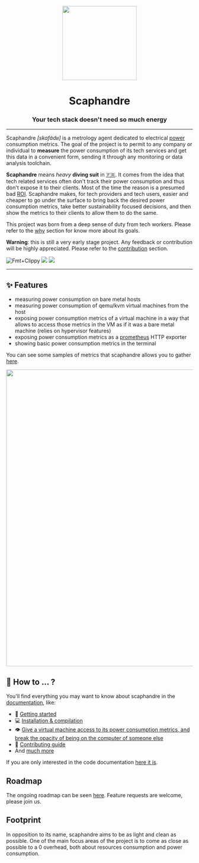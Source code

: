 <p align="center">
    <img src="https://github.com/hubblo-org/scaphandre/raw/main/scaphandre.cleaned.png" width="200">
</p>
<h1 align="center">
  Scaphandre
</h1>

<h3 align="center">
    Your tech stack doesn't need so much energy
</h3>

---

Scaphandre *[skafɑ̃dʁ]* is a metrology agent dedicated to electrical [power](https://en.wikipedia.org/wiki/Electric_power) consumption metrics. The goal of the project is to permit to any company or individual to **measure** the power consumption of its tech services and get this data in a convenient form, sending it through any monitoring or data analysis toolchain.

**Scaphandre** means *heavy* **diving suit** in [:fr:](https://fr.wikipedia.org/wiki/Scaphandre_%C3%A0_casque). It comes from the idea that tech related services often don't track their power consumption and thus don't expose it to their clients. Most of the time the reason is a presumed bad [ROI](https://en.wikipedia.org/wiki/Return_on_investment). Scaphandre makes, for tech providers and tech users, easier and cheaper to go under the surface to bring back the desired power consumption metrics, take better sustainability focused decisions, and then show the metrics to their clients to allow them to do the same.

This project was born from a deep sense of duty from tech workers. Please refer to the [why](docs/why.md) section for know more about its goals.

**Warning**: this is still a very early stage project. Any feedback or contribution will be highly appreciated. Please refer to the [contribution](https://github.com/hubblo-org/scaphandre/#contributing) section.

![Fmt+Clippy](https://github.com/hubblo-org/scaphandre/workflows/Rust/badge.svg?branch=main)
[![](https://img.shields.io/crates/v/scaphandre.svg?maxAge=25920)](https://crates.io/crates/scaphandre)
<a href="https://gitter.im/hubblo-org/scaphandre?utm_source=badge&utm_medium=badge&utm_campaign=pr-badge&utm_content=badge"><img src="https://badges.gitter.im/Join%20Chat.svg"></a>

---

## ✨ Features

- measuring power consumption on bare metal hosts
- measuring power consumption of qemu/kvm virtual machines from the host
- exposing power consumption metrics of a virtual machine in a way that allows to access those metrics in the VM as if it was a bare metal machine (relies on hypervisor features)
- exposing power consumption metrics as a [prometheus](https://prometheus.io) HTTP exporter
- showing basic power consumption metrics in the terminal

You can see some samples of metrics that scaphandre allows you to gather [here](https://metrics.hubblo.org).

<a href="https://metrics.hubblo.org"><img src="https://github.com/hubblo-org/scaphandre/raw/main/grafana-dash-scaphandre.cleaned.png" width="800"></a>

## 📄 How to ... ?

You'll find everything you may want to know about scaphandre in the [documentation](https://hubblo-org.github.io/scaphandre), like:

- 🏁 [Getting started](https://hubblo-org.github.io/scaphandre/tutorials/quickstart.html)
- 💻 [Installation & compilation](https://hubblo-org.github.io/scaphandre/tutorials/installation.html)
- 👁️ [Give a virtual machine access to its power consumption metrics, and break the opacity of being on the computer of someone else](https://hubblo-org.github.io/scaphandre/how-to_guides/propagate-metrics-hypervisor-to-vm_qemu-kvm.html)
- 👥 [Contributing guide](https://hubblo-org.github.io/scaphandre/contributing.html)
- And [much more](https://hubblo-org.github.io/scaphandre)

If you are only interested in the code documentation [here it is](https://docs.rs/scaphandre).

## Roadmap

The ongoing roadmap can be seen [here](https://github.com/hubblo-org/scaphandre/projects/1). Feature requests are welcome, please join us.

## Footprint

In opposition to its name, scaphandre aims to be as light and clean as possible. One of the main focus areas of the project is to come as close as possible to a 0 overhead, both about resources consumption and power consumption.
